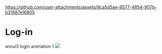 
https://github.com/user-attachments/assets/9ca5d5ae-9577-4854-907b-b31687e16805
# Log-in
winui3 login animation
1
<img src="C:\Users\DKsystems\Videos\화면 녹화\test.mp4">



